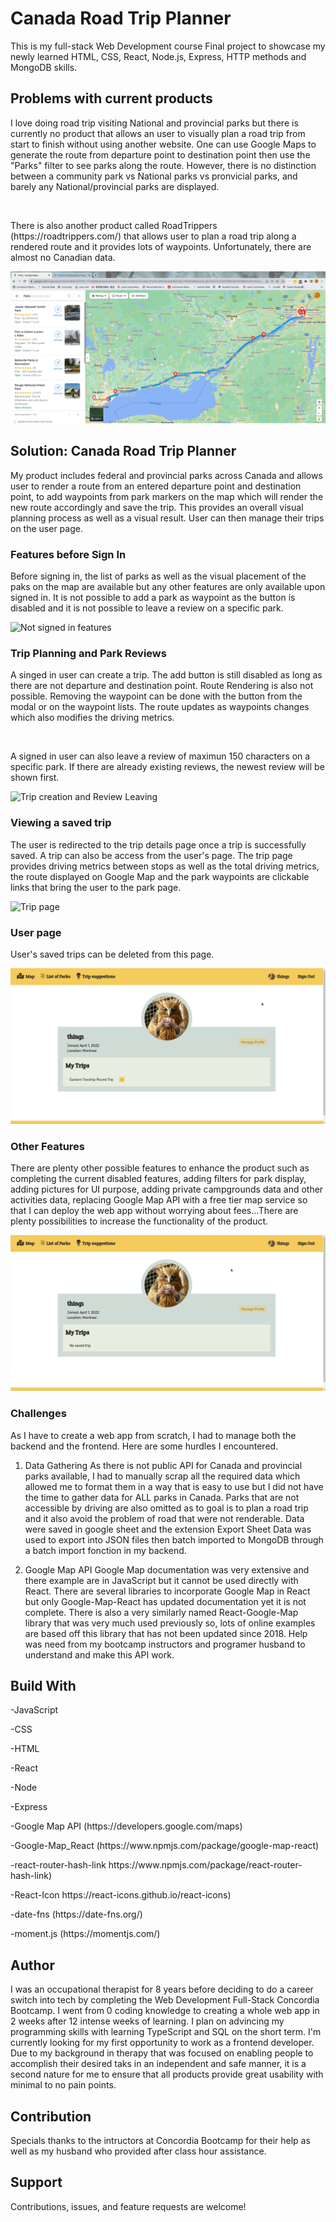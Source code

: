 <h1> Canada Road Trip Planner</h1>
This is my full-stack Web Development course Final project to showcase my newly learned HTML, CSS, React, Node.js, Express, HTTP methods and MongoDB skills. 


<h2>Problems with current products</h2>
I love doing road trip visiting National and provincial parks but there is currently no product that allows an user to visually plan a road trip from start to finish without using another website. One can use Google Maps to generate the route from departure point to destination point then use the "Parks" filter to see parks along the route. However, there is no distinction between a community park vs National parks vs pronvicial parks, and barely any National/provincial parks are displayed. 

<p>&nbsp;</p>
There is also another product called RoadTrippers (https://roadtrippers.com/) that allows user to plan a road trip along a rendered route and it provides lots of waypoints. Unfortunately, there are almost no Canadian data. 

![Existing Products](gif/whyMadeThis.gif)


<h2>Solution: Canada Road Trip Planner</h2>
My product includes federal and provincial parks across Canada and allows user to render a route from an entered departure point and destination point, to add waypoints from park markers on the map which will render the new route accordingly and save the trip. This provides an overall visual planning process as well as a visual result. User can then manage their trips on the user page. 

<h3>Features before Sign In</h3>
Before signing in, the list of parks as well as the visual placement of the paks on the map are available but any other features are only available upon signed in. It is not possible to add a park as waypoint as the button is disabled and it is not possible to leave a review on a specific park. 

![Not signed in features](gif/NotSignedIn.gif)

<h3>Trip Planning and Park Reviews</h3>
A singed in user can create a trip. The add button is still disabled as long as there are not departure and destination point. Route Rendering is also not possible. Removing the waypoint can be done with the button from the modal or on the waypoint lists. The route updates as waypoints changes which also modifies the driving metrics. 

<p>&nbsp;</p>
A signed in user can also leave a review of maximun 150 characters on a specific park. If there are already existing reviews, the newest review will be shown first.

![Trip creation and Review Leaving](gif/signedInFeatures.gif)

<h3>Viewing a saved trip</h3>
The user is redirected to the trip details page once a trip is successfully saved. A trip can also be access from the user's page. The trip page provides driving metrics between stops as well as the total driving metrics, the route displayed on Google Map and the park waypoints are clickable links that bring the user to the park page. 

![Trip page](gif/TripInfoAndDeleting.gif)

<h3>User page</h3>
User's saved trips can be deleted from this page. 

![User page](gif/UserPageDeletingTrip.gif)

<h3>Other Features</h3>
There are plenty other possible features to enhance the product such as completing the current disabled features, adding filters for park display, adding pictures for UI purpose, adding private campgrounds data and other activities data, replacing Google Map API with a free tier map service so that I can deploy the web app without worrying about fees...There are plenty possibilities to increase the functionality of the product. 

![Other features](gif/OtherFeatures.gif)

<h3>Challenges</h3>
As I have to create a web app from scratch, I had to manage both the backend and the frontend. Here are some hurdles I encountered. 

1. Data Gathering
As there is not public API for Canada and provincial parks available, I had to manually scrap all the required data which allowed me to format them in a way that is easy to use but I did not have the time to gather data for ALL parks in Canada. Parks that are not accessible by driving are also omitted as to goal is to plan a road trip and it also avoid the problem of road that were not renderable. Data were saved in google sheet and the extension Export Sheet Data was used to export into JSON files then batch imported to MongoDB through a batch import fonction in my backend. 

2. Google Map API
Google Map documentation was very extensive and there example are in JavaScript but it cannot be used directly with React. There are several libraries to incorporate Google Map in React but only Google-Map-React has updated documentation yet it is not complete. There is also a very similarly named React-Google-Map library that was very much used previously so, lots of online examples are based off this library that has not been updated since 2018. Help was need from my bootcamp instructors and programer husband to understand and make this API work. 

<h2>Build With</h2>
<p>-JavaScript</p>
<p>-CSS</p>
<p>-HTML</p>
<p>-React</p>
<p>-Node</p>
<p>-Express</p>
<p>-Google Map API (https://developers.google.com/maps)</p>
<p>-Google-Map_React (https://www.npmjs.com/package/google-map-react)</p>
<p>-react-router-hash-link https://www.npmjs.com/package/react-router-hash-link)</p>
<p>-React-Icon https://react-icons.github.io/react-icons)</p>
<p>-date-fns (https://date-fns.org/)</p>
<p>-moment.js (https://momentjs.com/)</p>

<h2>Author</h2>
I was an occupational therapist for 8 years before deciding to do a career switch into tech by completing the Web Development Full-Stack Concordia Bootcamp. I went from 0 coding knowledge to creating a whole web app in 2 weeks after 12 intense weeks of learning. I plan on advincing my programming skills with learning TypeScript and SQL on the short term. I'm currently looking for my first opportunity to work as a frontend developer. Due to my background in therapy that was focused on enabling people to accomplish their desired taks in an independent and safe manner, it is a second nature for me to ensure that all products provide great usability with minimal to no pain points. 

<h2>Contribution</h2>
Specials thanks to the intructors at Concordia Bootcamp for their help as well as my husband who provided after class hour assistance.

<h2>Support</h2>
Contributions, issues, and feature requests are welcome!
